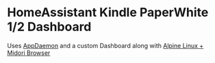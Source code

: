 # HomeAssistant Kindle PaperWhite 1/2 Dashboard

Uses [AppDaemon](https://appdaemon.readthedocs.io/en/latest/) and a custom Dashboard along with [Alpine Linux + Midori Browser](https://github.com/thomaspreece/alpine_kindle) 
